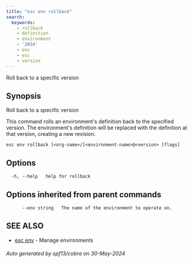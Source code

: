 ```yaml
---
title: "esc env rollback"
search:
  keywords:
    - rollback
    - definition
    - environment
    - '2024'
    - env
    - esc
    - version
---
```


Roll back to a specific version

## Synopsis

Roll back to a specific version

This command rolls an environment's definition back to the specified
version. The environment's definition will be replaced with the
definition at that version, creating a new revision.


```
esc env rollback [<org-name>/]<environment-name>@<version> [flags]
```

## Options

```
  -h, --help   help for rollback
```

## Options inherited from parent commands

```
      --env string   The name of the environment to operate on.
```

## SEE ALSO

* [esc env](/docs/esc/cli/commands/esc_env/)	 - Manage environments

###### Auto generated by spf13/cobra on 30-May-2024

